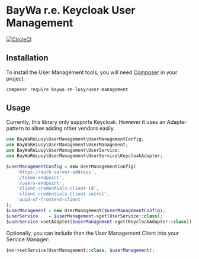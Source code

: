 BayWa r.e. Keycloak User Management
===================================

[![CircleCI](https://dl.circleci.com/status-badge/img/gh/baywa-re-lusy/user-management/tree/main.svg?style=svg)](https://dl.circleci.com/status-badge/redirect/gh/baywa-re-lusy/user-management/tree/main)
## Installation

To install the User Management tools, you will need [Composer](http://getcomposer.org/) in your project:

```bash
composer require baywa-re-lusy/user-management
```

## Usage

Currently, this library only supports Keycloak. However it uses an Adapter pattern to allow adding other vendors easily.

```php
use BayWaReLusy\UserManagement\UserManagementConfig;
use BayWaReLusy\UserManagement\UserManagement;
use BayWaReLusy\UserManagement\UserService;
use BayWaReLusy\UserManagement\UserService\KeycloakAdapter;

$userManagementConfig = new UserManagementConfig(
    'https://auth-server-address',
    '/token-endpoint',
    '/users-endpoint',
    'client-credentials-client-id',
    'client-credentials-client-secret',
    'uuid-of-frontend-client'
);
$userManagement = new UserManagement($userManagementConfig);
$userService    = $userManagement->get(UserService::class);
$userService->setAdapter($userManagement->get(KeycloakAdapter::class));
```

Optionally, you can include then the User Management Client into your Service Manager:

```php
$sm->setService(UserManagement::class, $userManagement);
```
